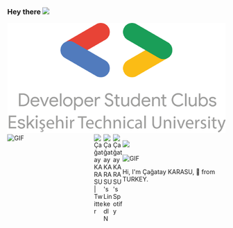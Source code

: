 ### Hey there <img align="" src="https://media.giphy.com/media/hvRJCLFzcasrR4ia7z/giphy.gif" width="25px" />

<td><img src="https://raw.githubusercontent.com/cgtykarasu/cgtykarasu/main/Untitled.png" name="one" id="one" ONCLICK="closeimages();"/></td>

<img align="left" alt="GIF" src="https://media.giphy.com/media/2KAGlmkPywhZS/giphy.gif" width="200" height="400" />
<a href="https://twitter.com/cgtykarasu">
  <img align="left" alt="Çağatay KARASU | Twitter" width="22px" src="https://raw.githubusercontent.com/peterthehan/peterthehan/master/assets/twitter.svg" />
</a>
<a href="https://www.linkedin.com/in/cagataykarasu/">
  <img align="left" alt="Çağatay KARASU's LinkedIN" width="22px" src="https://raw.githubusercontent.com/peterthehan/peterthehan/master/assets/linkedin.svg" />
</a>
<a href="https://open.spotify.com/user/cgtykarasu">
  <img align="left" alt="Çağatay KARASU's Spotify" width="22px" src="https://raw.githubusercontent.com/peterthehan/peterthehan/master/assets/spotify.svg" />
</a>

![](https://visitor-badge.glitch.me/badge?page_id=cgtykarasu.cgtykarasu)

<img align="bottom" alt="GIF" src="https://media.giphy.com/media/CcwLAV11cALh3OuEJ5/giphy.gif" width="450" height="120" />


Hi, I'm Çağatay KARASU, 🚀 from TURKEY.

  
 
